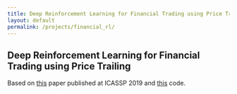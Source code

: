 ```yaml
---
title: Deep Reinforcement Learning for Financial Trading using Price Trailing
layout: default
permalink: /projects/financial_rl/
---
```


## Deep Reinforcement Learning for Financial Trading using Price Trailing 

Based on [this](https://ieeexplore.ieee.org/document/8683161) paper published at ICASSP 2019 and [this](https://github.com/Kostis-S-Z/trading-rl) code.
